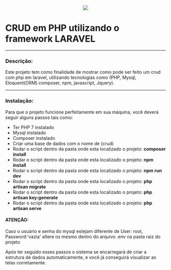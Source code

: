 <p align="center"><img src="https://laravel.com/assets/img/components/logo-laravel.svg"></p>

<h1>CRUD em PHP utilizando o framework LARAVEL</h1>
<hr>
<h3>Descrição:</h3>
<p>
Este projeto tem como finalidade de mostrar como pode ser feito um crud com php em laravel, utilizando tecnologias como (PHP, Mysql, Eloquent(ORM) composer, npm, javascript, Jquery).
</p>

<hr>
<h3>
Instalação:
</h3>
<p>
Para que o projeto funcione perfeitamente em sua máquina, você deverá seguir alguns passos tais como:

<ul>
<li>Ter PHP 7 instalado</li>
<li>Mysql instalado</li>
<li>Composer instalado</li>
<li>Criar uma base de dados com o nome de (crud)</li>
<li>Rodar o script dentro da pasta onde esta localizado o projeto: <b>composer install</b></li>
<li>Rodar o script dentro da pasta onde esta localizado o projeto: <b>npm install</b></li>
<li>Rodar o script dentro da pasta onde esta localizado o projeto: <b>npm run dev</b></li>
<li>Rodar o script dentro da pasta onde esta localizado o projeto: <b>php artisan migrate</b></li>
<li>Rodar o script dentro da pasta onde esta localizado o projeto: <b>php artisan key:generate</b></li>
<li>Rodar o script dentro da pasta onde esta localizado o projeto: <b>php artisan serve</b></li>
</ul>
</p>

<h4>ATENÇÃO:</h4>
<p>Caso o usuário e senha do mysql estejam diferente de User: root, Password:'vazia' altere os mesmo dentro do arquivo .env na pasta raiz do projeto</p>

<p>
Após ter seguido esses passos o sistema se encarregará de criar a estrutura de dados automaticamente, e você já conseguirá visualizar as telas corretamente.
</p>
